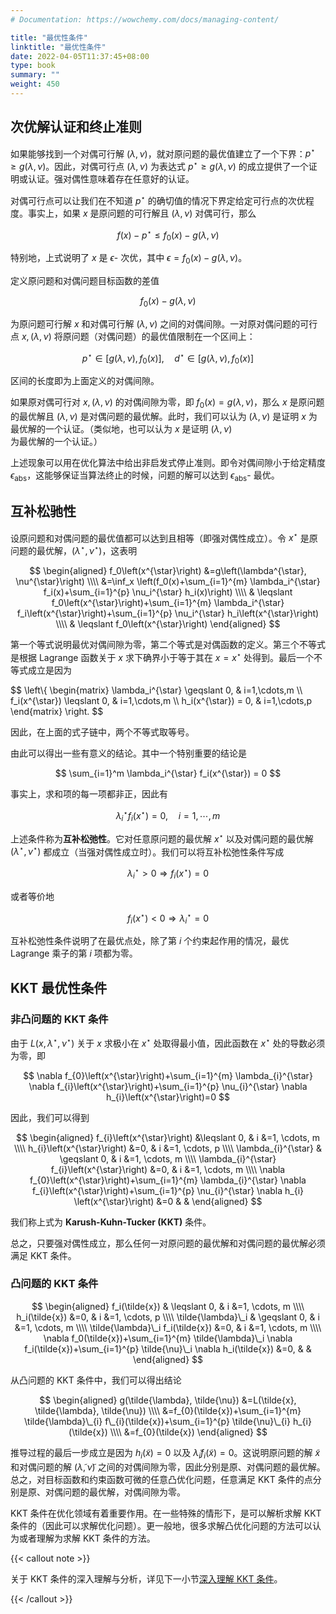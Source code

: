 ```yaml
---
# Documentation: https://wowchemy.com/docs/managing-content/

title: "最优性条件"
linktitle: "最优性条件"
date: 2022-04-05T11:37:45+08:00
type: book
summary: ""
weight: 450
---
```


<!--more-->

## 次优解认证和终止准则

如果能够找到一个对偶可行解 $(\lambda, \nu)$，就对原问题的最优值建立了一个下界：$p^{\star} \geqslant g(\lambda, \nu)$。因此，对偶可行点 $(\lambda, \nu)$ 为表达式 $p^{\star} \geqslant g(\lambda, \nu)$ 的成立提供了一个证明或认证。强对偶性意味着存在任意好的认证。

对偶可行点可以让我们在不知道 $p^{\star}$ 的确切值的情况下界定给定可行点的次优程度。事实上，如果 $x$ 是原问题的可行解且 $(\lambda, \nu)$ 对偶可行，那么

$$
f(x) - p^{\star} \leqslant f_0(x) - g(\lambda, \nu)
$$

特别地，上式说明了 $x$ 是 $\epsilon$- 次优，其中 $\epsilon = f_0(x) - g(\lambda, \nu)$。

定义原问题和对偶问题目标函数的差值

$$
f_0(x) - g(\lambda, \nu)
$$

为原问题可行解 $x$ 和对偶可行解 $(\lambda, \nu)$ 之间的对偶间隙。一对原对偶问题的可行点 $x, (\lambda, \nu)$ 将原问题（对偶问题）的最优值限制在一个区间上：

$$
p^{\star} \in\left[g(\lambda, \nu), f_0(x)\right], \quad d^{\star} \in\left[g(\lambda, \nu), f_0(x)\right]
$$

区间的长度即为上面定义的对偶间隙。

如果原对偶可行对 $x, (\lambda, \nu)$ 的对偶间隙为零，即 $f_0(x) = g(\lambda, \nu)$，那么 $x$ 是原问题的最优解且 $(\lambda, \nu)$ 是对偶问题的最优解。此时，我们可以认为 $(\lambda, \nu)$ 是证明 $x$ 为最优解的一个认证。（类似地，也可以认为 $x$ 是证明 $(\lambda, \nu)$ 为最优解的一个认证。）

上述现象可以用在优化算法中给出非启发式停止准则。即令对偶间隙小于给定精度 $\epsilon_{\mathrm{abs}}$，这能够保证当算法终止的时候，问题的解可以达到 $\epsilon_{\mathrm{abs}}$- 最优。

## 互补松驰性

设原问题和对偶问题的最优值都可以达到且相等（即强对偶性成立）。令 $x^{\star}$ 是原问题的最优解，$(\lambda^{\star}, \nu^{\star})$，这表明

$$
\begin{aligned}
f_0\left(x^{\star}\right) &=g\left(\lambda^{\star}, \nu^{\star}\right) \\\\
&=\inf_x \left(f_0(x)+\sum_{i=1}^{m} \lambda_i^{\star} f_i(x)+\sum_{i=1}^{p} \nu_i^{\star} h_i(x)\right) \\\\
& \leqslant f_0\left(x^{\star}\right)+\sum_{i=1}^{m} \lambda_i^{\star} f_i\left(x^{\star}\right)+\sum_{i=1}^{p} \nu_i^{\star} h_i\left(x^{\star}\right) \\\\
& \leqslant f_0\left(x^{\star}\right)
\end{aligned}
$$

第一个等式说明最优对偶间隙为零，第二个等式是对偶函数的定义。第三个不等式是根据 Lagrange 函数关于 $x$ 求下确界小于等于其在 $x = x^{\star}$ 处得到。最后一个不等式成立是因为

$$
\left\\{
    \begin{matrix}
        \lambda_i^{\star} \geqslant 0, & i=1,\cdots,m \\\\
        f_i(x^{\star}) \leqslant 0, & i=1,\cdots,m \\\\
        h_i(x^{\star}) = 0, & i=1,\cdots,p
    \end{matrix}
\right.
$$

因此，在上面的式子链中，两个不等式取等号。

由此可以得出一些有意义的结论。其中一个特别重要的结论是

$$
\sum_{i=1}^m \lambda_i^{\star} f_i(x^{\star}) = 0
$$

事实上，求和项的每一项都非正，因此有

$$
\lambda_i^{\star} f_i(x^{\star}) = 0, \quad i=1,\cdots,m
$$

上述条件称为**互补松弛性**。它对任意原问题的最优解 $x^{\star}$ 以及对偶问题的最优解 $(\lambda^{\star}, \nu^{\star})$ 都成立（当强对偶性成立时）。我们可以将互补松弛性条件写成

$$
\lambda_i^{\star} > 0 \Longrightarrow f_i(x^{\star}) = 0
$$

或者等价地

$$
f_i(x^{\star}) < 0 \Longrightarrow \lambda_i^{\star} = 0
$$

互补松弛性条件说明了在最优点处，除了第 $i$ 个约束起作用的情况，最优 Lagrange 乘子的第 $i$ 项都为零。

## KKT 最优性条件

### 非凸问题的 KKT 条件

由于 $L(x, \lambda^{\star}, \nu^{\star})$ 关于 $x$ 求极小在 $x^{\star}$ 处取得最小值，因此函数在 $x^{\star}$ 处的导数必须为零，即

$$
\nabla f_{0}\left(x^{\star}\right)+\sum_{i=1}^{m} \lambda_{i}^{\star} \nabla f_{i}\left(x^{\star}\right)+\sum_{i=1}^{p} \nu_{i}^{\star} \nabla h_{i}\left(x^{\star}\right)=0
$$

因此，我们可以得到

$$
\begin{aligned}
    f_{i}\left(x^{\star}\right) &\leqslant 0, & i &=1, \cdots, m \\\\
    h_{i}\left(x^{\star}\right) &=0, & i &=1, \cdots, p \\\\
    \lambda_{i}^{\star} & \geqslant 0, & i &=1, \cdots, m \\\\
    \lambda_{i}^{\star} f_{i}\left(x^{\star}\right) &=0, & i &=1, \cdots, m \\\\
    \nabla f_{0}\left(x^{\star}\right)+\sum_{i=1}^{m} \lambda_{i}^{\star} \nabla f_{i}\left(x^{\star}\right)+\sum_{i=1}^{p} \nu_{i}^{\star} \nabla h_{i}    \left(x^{\star}\right) &=0 & &
\end{aligned}
$$

我们称上式为 **Karush-Kuhn-Tucker (KKT)** 条件。

总之，只要强对偶性成立，那么任何一对原问题的最优解和对偶问题的最优解必须满足 KKT 条件。

### 凸问题的 KKT 条件

$$
\begin{aligned}
    f_i(\tilde{x}) & \leqslant 0, & i &=1, \cdots, m \\\\
    h_i(\tilde{x}) &=0, & i &=1, \cdots, p \\\\
    \tilde{\lambda}\_i & \geqslant 0, & i &=1, \cdots, m \\\\
    \tilde{\lambda}\_i f_i(\tilde{x}) &=0, & i &=1, \cdots, m \\\\
    \nabla f_0(\tilde{x})+\sum_{i=1}^{m} \tilde{\lambda}\_i \nabla f_i(\tilde{x})+\sum_{i=1}^{p} \tilde{\nu}\_i \nabla h_i(\tilde{x}) &=0, & &
\end{aligned}
$$

从凸问题的 KKT 条件中，我们可以得出结论

$$
\begin{aligned}
    g(\tilde{\lambda}, \tilde{\nu}) &=L(\tilde{x}, \tilde{\lambda}, \tilde{\nu}) \\\\
    &=f_{0}(\tilde{x})+\sum_{i=1}^{m} \tilde{\lambda}\_{i} f\_{i}(\tilde{x})+\sum_{i=1}^{p} \tilde{\nu}\_{i} h_{i}(\tilde{x}) \\\\
    &=f_{0}(\tilde{x})
\end{aligned}
$$

推导过程的最后一步成立是因为 $h_i(\tilde{x}) = 0$ 以及 $\tilde{\lambda}_i f_i(\tilde{x}) = 0$。这说明原问题的解 $\tilde{x}$ 和对偶问题的解 $(\tilde{\lambda}, \tilde{\nu})$ 之间的对偶间隙为零，因此分别是原、对偶问题的最优解。总之，对目标函数和约束函数可微的任意凸优化问题，任意满足 KKT 条件的点分别是原、对偶问题的最优解，对偶间隙为零。

KKT 条件在优化领域有着重要作用。在一些特殊的情形下，是可以解析求解 KKT 条件的（因此可以求解优化问题）。更一般地，很多求解凸优化问题的方法可以认为或者理解为求解 KKT 条件的方法。

{{< callout note >}}

关于 KKT 条件的深入理解与分析，详见下一小节[深入理解 KKT 条件](../going-deeper-into-kkt)。

{{< /callout >}}